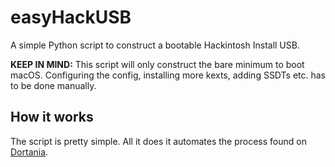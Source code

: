 # easyHackUSB
A simple Python script to construct a bootable Hackintosh Install USB.

**KEEP IN MIND:** This script will only construct the bare minimum to boot macOS. Configuring the config, installing more kexts, adding SSDTs etc. has to be done manually.

## How it works
The script is pretty simple.
All it does it automates the process found on [Dortania](https://dortania.gitbook.io).
